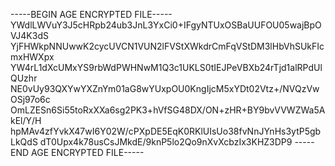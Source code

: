 -----BEGIN AGE ENCRYPTED FILE-----
YWdlLWVuY3J5cHRpb24ub3JnL3YxCi0+IFgyNTUxOSBaUUFOU05wajBpOVJ4K3dS
YjFHWkpNNUwwK2cycUVCN1VUN2lFVStXWkdrCmFqVStDM3lHbVhSUkFIcmxHWXpx
YW4rL1dXcUMxYS9rbWdPWHNwM1Q3c1UKLS0tIEJPeVBXb24rTjd1alRPdUlQUzhr
NE0vUy93QXYwYXZnYm01aG8wYUxpOU0KngIjcM5xYDt02Vtz+/NVQzVwOSj97o6c
OmLZESn6Si55toRxXXa6sg2PK3+hVfSG48DX/ON+zHR+BY9bvVVWZWa5AkEl/Y/H
hpMAv4zfYvkX47wI6Y02W/cPXpDE5EqK0RKlUIsUo38fvNnJYnHs3ytP5gbLkQdS
dT0Upx4k78usCsJMkdE/9knP5lo2Qo9nXvXcbzIx3KHZ3DP9
-----END AGE ENCRYPTED FILE-----
